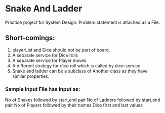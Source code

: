 # Snake And Ladder
Practice project for System Design. Problem statement is attached as a File.

## Short-comings:
1) playerList and Dice should not be part of board.
2) A separate service for Dice rolls
3) A separate service for Player moves
4) A different strategy for dice roll which is called by dice-service
5) Snake and ladder can be a subclass of Another class as they have similar properties.

### Sample Input File has input as: 
No of Snakes followed by start,end pair
No of Ladders followed by start,end pair
No of Players followed by their names
Dice first and last values
